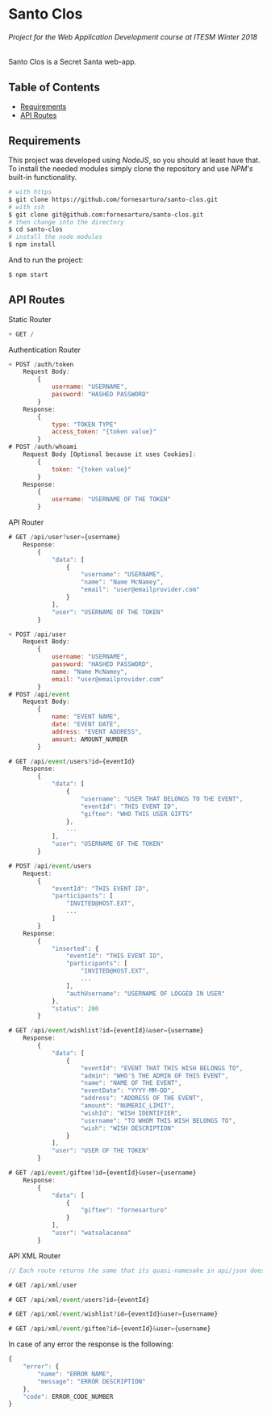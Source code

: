# Santo Clos
###### Project for the Web Application Development course at ITESM Winter 2018

Santo Clos is a Secret Santa web-app.

## Table of Contents
* [Requirements](#requirements)
* [API Routes](#api-routes)

## Requirements

This project was developed using *NodeJS*, so you should at least have that. To install the needed modules simply clone the repository and use *NPM's* built-in functionality.

```bash
# with https
$ git clone https://github.com/fornesarturo/santo-clos.git
# with ssh
$ git clone git@github.com:fornesarturo/santo-clos.git
# then change into the directory
$ cd santo-clos
# install the node modules
$ npm install
```

And to run the project:

```bash
$ npm start
```

## API Routes

Static Router
```javascript
+ GET /
```

Authentication Router
```javascript
+ POST /auth/token
    Request Body:
        {
            username: "USERNAME",
            password: "HASHED PASSWORD"
        }
    Response:
        {
            type: "TOKEN TYPE"
            access_token: "{token value}"
        }
# POST /auth/whoami
    Request Body [Optional because it uses Cookies]:
        {
            token: "{token value}"
        }
    Response:
        {
            username: "USERNAME OF THE TOKEN"
        }
```

API Router
```javascript
# GET /api/user?user={username}
    Response:
        {
            "data": [
                {
                    "username": "USERNAME",
                    "name": "Name McNamey",
                    "email": "user@emailprovider.com"
                }
            ],
            "user": "USERNAME OF THE TOKEN"
        }

+ POST /api/user
    Request Body:
        {
            username: "USERNAME",
            password: "HASHED PASSWORD",
            name: "Name McNamey",
            email: "user@emailprovider.com"
        }
# POST /api/event
    Request Body:
        {
            name: "EVENT NAME",
            date: "EVENT DATE",
            address: "EVENT ADDRESS",
            amount: AMOUNT_NUMBER
        }

# GET /api/event/users?id={eventId}
    Response:
        {
            "data": [
                {
                    "username": "USER THAT BELONGS TO THE EVENT",
                    "eventId": "THIS EVENT ID",
                    "giftee": "WHO THIS USER GIFTS"
                },
                ...
            ],
            "user": "USERNAME OF THE TOKEN"
        }

# POST /api/event/users
    Request:
        {
            "eventId": "THIS EVENT ID",
            "participants": [
                "INVITED@HOST.EXT",
                ...
            ]
        }
    Response:
        {
            "inserted": {
                "eventId": "THIS EVENT ID",
                "participants": [
                    "INVITED@HOST.EXT",
                    ...
                ],
                "authUsername": "USERNAME OF LOGGED IN USER"
            },
            "status": 200
        }

# GET /api/event/wishlist?id={eventId}&user={username}
    Response:
        {
            "data": [
                {
                    "eventId": "EVENT THAT THIS WISH BELONGS TO",
                    "admin": "WHO'S THE ADMIN OF THIS EVENT",
                    "name": "NAME OF THE EVENT",
                    "eventDate": "YYYY-MM-DD",
                    "address": "ADDRESS OF THE EVENT",
                    "amount": "NUMERIC_LIMIT",
                    "wishId": "WISH IDENTIFIER",
                    "username": "TO WHOM THIS WISH BELONGS TO",
                    "wish": "WISH DESCRIPTION"
                }
            ],
            "user": "USER OF THE TOKEN"
        }

# GET /api/event/giftee?id={eventId}&user={username}
    Response:
        {
            "data": [
                {
                    "giftee": "fornesarturo"
                }
            ],
            "user": "watsalacanoa"
        }
```

API XML Router
```javascript
// Each route returns the same that its quasi-namesake in api/json does.

# GET /api/xml/user

# GET /api/xml/event/users?id={eventId}

# GET /api/xml/event/wishlist?id={eventId}&user={username}

# GET /api/xml/event/giftee?id={eventId}&user={username}
```

In case of any error the response is the following:
```javascript
{
    "error": {
        "name": "ERROR NAME",
        "message": "ERROR DESCRIPTION"
    },
    "code": ERROR_CODE_NUMBER
}
```
